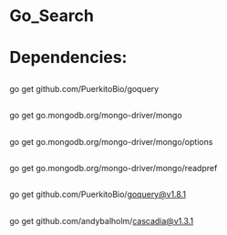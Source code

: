 # Go_Search

# Dependencies:
##
go get github.com/PuerkitoBio/goquery
##
go get go.mongodb.org/mongo-driver/mongo
##
go get go.mongodb.org/mongo-driver/mongo/options
##
go get go.mongodb.org/mongo-driver/mongo/readpref
##
go get github.com/PuerkitoBio/goquery@v1.8.1
##
go get github.com/andybalholm/cascadia@v1.3.1
